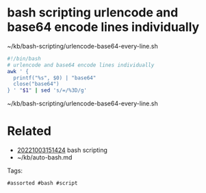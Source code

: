 # bash scripting urlencode and base64 encode lines individually
~/kb/bash-scripting/urlencode-base64-every-line.sh
```bash
#!/bin/bash
# urlencode and base64 encode lines individually
awk ' {
  printf("%s", $0) | "base64"
  close("base64")
} ' "$1" | sed 's/=/%3D/g'
```

~/kb/bash-scripting/urlencode-base64-every-line.sh
# Related

- [20221003151424](/zet/20221003151424/README.md) bash scripting
- ~/kb/auto-bash.md

Tags:

    #assorted #bash #script
